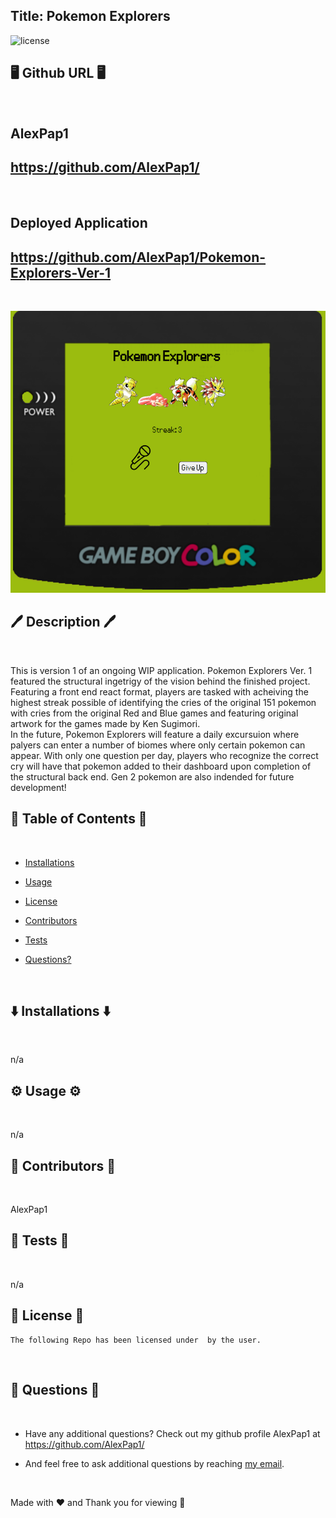 ## Title: Pokemon Explorers

![license](https://img.shields.io/badge/License--blue.svg)

## 🖥️ Github URL 🖥️
<br />

## AlexPap1
## https://github.com/AlexPap1/
<br />

## Deployed Application
## https://github.com/AlexPap1/Pokemon-Explorers-Ver-1
<br />

![App Image](public/bg_assets/Screenshot%202022-09-27%20145132.png)

## 🖊️ Description 🖊️
<br />

This is version 1 of an ongoing WIP application. Pokemon Explorers Ver. 1 featured the structural ingetrigy of the vision behind the finished project. Featuring a front end react format, players are tasked with acheiving the highest streak possible of identifying the cries of the original 151 pokemon with cries from the original Red and Blue games and featuring original artwork for the games made by Ken Sugimori.
<br />
In the future, Pokemon Explorers will feature a daily excursuion where palyers can enter a number of biomes where only certain pokemon can appear. With only one question per day, players who recognize the correct cry will have that pokemon added to their dashboard upon completion of the structural back end. Gen 2 pokemon are also indended for future development!
<br />

## 📜 Table of Contents 📜
<br />

* [Installations](#⬇️-installations-⬇️)
* [Usage](#⚙️-usage-⚙️)

* [License](#👮-license-👮)

* [Contributors](#🤝-contributors-🤝)
* [Tests](#👾-tests-👾)
* [Questions?](#🤔-questions-🤔)
<br />

## ⬇️ Installations ⬇️
<br />

n/a
<br />

## ⚙️ Usage ⚙️
<br />

n/a
<br />

## 🤝 Contributors 🤝
<br />

AlexPap1
<br />

## 👾 Tests 👾
<br />

n/a
<br />

## 👮 License 👮
    
    The following Repo has been licensed under  by the user.
<br />

## 🤔 Questions 🤔
<br />

* Have any additional questions? Check out my github profile AlexPap1 at https://github.com/AlexPap1/

* And feel free to ask additional questions by reaching [my email](mailto:arpappagallo@gmail.com).
<br />

Made with ❤️ and Thank you for viewing 🤝

